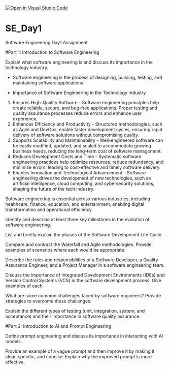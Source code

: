 [![Open in Visual Studio Code](https://classroom.github.com/assets/open-in-vscode-2e0aaae1b6195c2367325f4f02e2d04e9abb55f0b24a779b69b11b9e10269abc.svg)](https://classroom.github.com/online_ide?assignment_repo_id=18457224&assignment_repo_type=AssignmentRepo)
# SE_Day1
Software Engineering Day1 Assignment

#Part 1: Introduction to Software Engineering

Explain what software engineering is and discuss its importance in the technology industry.
- Software engineering is the process of designing, building, testing, and maintaining software applications.

- Importance of Software Engineering in the Technology Industry
1. Ensures High-Quality Software - Software engineering principles help create reliable, secure, and bug-free applications. Proper testing and quality assurance processes reduce errors and enhance user experience.
2. Enhances Efficiency and Productivity - Structured methodologies, such as Agile and DevOps, enable faster development cycles, ensuring rapid delivery of software solutions without compromising quality.
3. Supports Scalability and Maintainability - Well-engineered software can be easily modified, updated, and scaled to accommodate growing business needs, reducing the long-term cost of software management.
4. Reduces Development Costs and Time - Systematic software engineering practices help optimize resources, reduce redundancy, and minimize errors, leading to cost-effective and timely software delivery.
5. Enables Innovation and Technological Advancement - Software engineering drives the development of new technologies, such as artificial intelligence, cloud computing, and cybersecurity solutions, shaping the future of the tech industry.

Software engineering is essential across various industries, including healthcare, finance, education, and entertainment, enabling digital transformation and operational efficiency.


Identify and describe at least three key milestones in the evolution of software engineering.


List and briefly explain the phases of the Software Development Life Cycle.


Compare and contrast the Waterfall and Agile methodologies. Provide examples of scenarios where each would be appropriate.


Describe the roles and responsibilities of a Software Developer, a Quality Assurance Engineer, and a Project Manager in a software engineering team.


Discuss the importance of Integrated Development Environments (IDEs) and Version Control Systems (VCS) in the software development process. Give examples of each.


What are some common challenges faced by software engineers? Provide strategies to overcome these challenges.


Explain the different types of testing (unit, integration, system, and acceptance) and their importance in software quality assurance.


#Part 2: Introduction to AI and Prompt Engineering


Define prompt engineering and discuss its importance in interacting with AI models.


Provide an example of a vague prompt and then improve it by making it clear, specific, and concise. Explain why the improved prompt is more effective.
